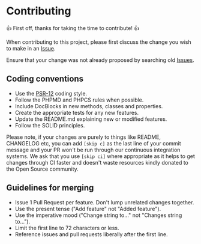 # Contributing

👍 First off, thanks for taking the time to contribute! 👍

When contributing to this project, please first discuss the change you wish to make in an [Issue](https://github.com/enricodias/Nameize/issues/new).

Ensure that your change was not already proposed by searching old [Issues](https://github.com/enricodias/Nameize/issues).

## Coding conventions

-   Use the [PSR-12](https://www.php-fig.org/psr/psr-12/) coding style.
-   Follow the PHPMD and PHPCS rules when possible.
-   Include DocBlocks in new methods, classes and properties.
-   Create the appropriate tests for any new features.
-   Update the README.md explaining new or modified features.
-   Follow the SOLID principles.

Please note, if your changes are purely to things like README, CHANGELOG etc, you can add ```[skip c]``` as the last line of your commit message and your PR won't be run through our continuous integration systems. We ask that you use ```[skip ci]``` where appropriate as it helps to get changes through CI faster and doesn't waste resources kindly donated to the Open Source community.

## Guidelines for merging

-   Issue 1 Pull Request per feature. Don't lump unrelated changes together.
-   Use the present tense ("Add feature" not "Added feature").
-   Use the imperative mood ("Change string to..." not "Changes string to...").
-   Limit the first line to 72 characters or less.
-   Reference issues and pull requests liberally after the first line.
